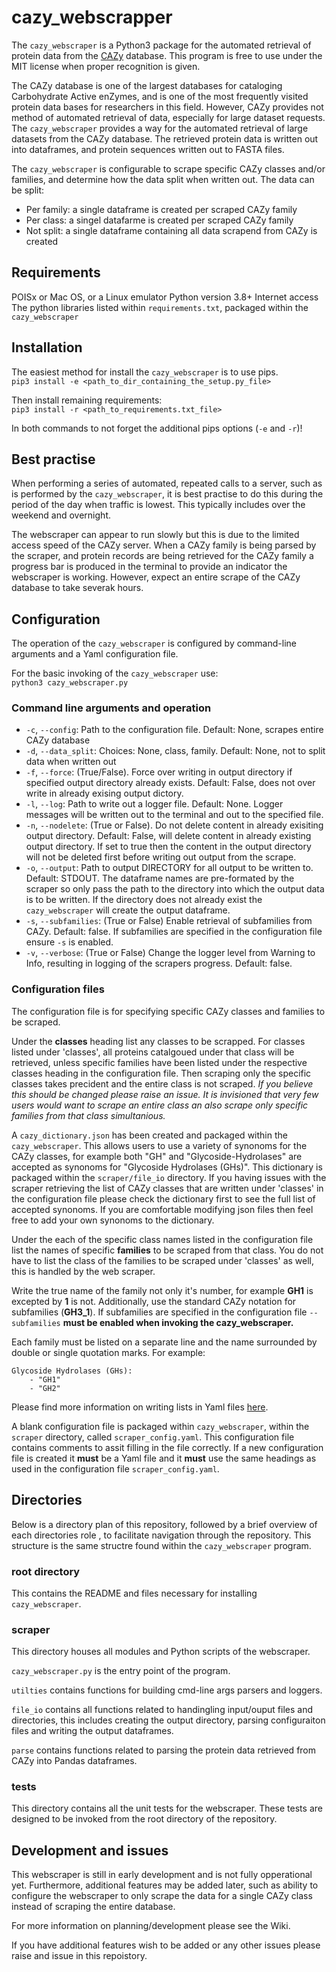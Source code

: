 # cazy_webscrapper
The `cazy_webscraper` is a Python3 package for the automated retrieval of protein data from the [CAZy](http://wwww.cazy.org/) database. This program is free to use under the MIT license when proper recognition is given.

The CAZy database is one of the largest databases for cataloging Carbohydrate Active enZymes, and is one of the most frequently visited protein data bases for researchers in this field. However, CAZy provides not method of automated retrieval of data, especially for large dataset requests. The `cazy_webscraper` provides a way for the automated retrieval of large datasets from the CAZy database. The retrieved protein data is written out into dataframes, and protein sequences written out to FASTA files.

The `cazy_webscraper` is configurable to scrape specific CAZy classes and/or families, and determine how the data split when written out. The data can be split:

- Per family: a single dataframe is created per scraped CAZy family
- Per class: a singel datafarme is created per scraped CAZy family
- Not split: a single dataframe containing all data scrapend from CAZy is created

## Requirements

POISx or Mac OS, or a Linux emulator
Python version 3.8+
Internet access
The python libraries listed within `requirements.txt`, packaged within the `cazy_webscraper`

## Installation

The easiest method for install the `cazy_webscraper` is to use pips.  
`pip3 install -e <path_to_dir_containing_the_setup.py_file>`  

Then install remaining requirements:  
`pip3 install -r <path_to_requirements.txt_file>`  

In both commands to not forget the additional pips options (`-e` and `-r`)!

## Best practise

When performing a series of automated, repeated calls to a server, such as is performed by the `cazy_webscraper`, it is best practise to do this during the period of the day when traffic is lowest. This typically includes over the weekend and overnight.

The webscraper can appear to run slowly but this is due to the limited access speed of the CAZy server. When a CAZy family is being parsed by the scraper, and protein records are being retrieved for the CAZy family a progress bar is produced in the terminal to provide an indicator the webscraper is working. However, expect an entire scrape of the CAZy database to take severak hours.

## Configuration

The operation of the `cazy_webscraper` is configured by command-line arguments and a Yaml configuration file.

For the basic invoking of the `cazy_webscraper` use:  
`python3 cazy_webscraper.py`

### Command line arguments and operation

- `-c`, `--config`: Path to the configuration file. Default: None, scrapes entire CAZy database
- `-d`, `--data_split`: Choices: None, class, family. Default: None, not to split data when written out
- `-f`, `--force`: (True/False). Force over writing in output directory if specified output directory already exists. Default: False, does not over write in already exising output dictory. 
- `-l`, `--log`: Path to write out a logger file. Default: None. Logger messages will be written out to the terminal and out to the specified file.
- `-n`, `--nodelete`: (True or False). Do not delete content in already exisiting output directory. Default: False, will delete content in already existing output directory. If set to true then the content in the output directory will not be deleted first before writing out output from the scrape.
- `-o`, `--output`: Path to output DIRECTORY for all output to be written to. Default: STDOUT. The dataframe names are pre-formated by the scraper so only pass the path to the directory into which the output data is to be written. If the directory does not already exist the `cazy_webscraper` will create the output dataframe.
- `-s`, `--subfamilies`: (True or False) Enable retrieval of subfamilies from CAZy. Default: false. If subfamilies are specified in the configuration file ensure `-s` is enabled.
- `-v`, `--verbose`: (True or False) Change the logger level from Warning to Info, resulting in logging of the scrapers progress. Default: false.

### Configuration files

The configuration file is for specifying specific CAZy classes and families to be scraped.

Under the **classes** heading list any classes to be scrapped. For classes listed under 'classes', all proteins catalgoued under that class will be retrieved, unless specific families have been listed under the respective classes heading in the configuration file. Then scraping only the specific classes takes precident and the entire class is not scraped. _If you believe this should be changed please raise an issue. It is invisioned that very few users would want to scrape an entire class an also scrape only specific families from that class simultanious._

A `cazy_dictionary.json` has been created and packaged within the `cazy_webscraper`. This allows users to use a variety of synonoms for the CAZy classes, for example both "GH" and "Glycoside-Hydrolases" are accepted as synonoms for "Glycoside Hydrolases (GHs)". This dictionary is packaged within the `scraper/file_io` directory. If you having issues with the scraper retrieving the list of CAZy classes that are written under 'classes' in the configuration file please check the dictionary first to see the full list of accepted synonoms. If you are comfortable modifying json files then feel free to add your own synonoms to the dictionary.

Under the each of the specific class names listed in the configuration file list the names of specific **families** to be scraped from that class. You do not have to list the class of the families to be scraped under 'classes' as well, this is handled by the web scraper.

Write the true name of the family not only it's number, for example **GH1** is excepted by **1** is not. Additionally, use the standard CAZy notation for subfamilies (**GH3_1**). If subfamilies are specified in the configuration file `--subfamilies` **must be enabled when invoking the cazy_webscraper.**

Each family must be listed on a separate line and the name surrounded by double or single quotation marks. For example:

```
Glycoside Hydrolases (GHs):
    - "GH1"
    - "GH2"
```

Please find more information on writing lists in Yaml files [here](https://docs.ansible.com/ansible/latest/reference_appendices/YAMLSyntax.html).

A blank configuration file is packaged within `cazy_webscraper`, within the `scraper` directory, called `scraper_config.yaml`. This configuration file contains comments to assit filling in the file correctly. If a new configuration file is created it **must** be a Yaml file and it **must** use the same headings as used in the configuration file `scraper_config.yaml`.

## Directories

Below is a directory plan of this repository, followed by a brief overview of each directories role , to facilitate navigation through the repository. This structure is the same structre found within the `cazy_webscraper` program.

### root directory

This contains the README and files necessary for installing `cazy_webscraper`.

### scraper

This directory houses all modules and Python scripts of the webscraper.

`cazy_webscraper.py` is the entry point of the program.

`utilties` contains functions for building cmd-line args parsers and loggers.

`file_io` contains all functions related to handingling input/ouput files and directories, this includes creating the output directory, parsing configuraiton files and writing the output dataframes.

`parse` contains functions related to parsing the protein data retrieved from CAZy into Pandas dataframes.

### tests

This directory contains all the unit tests for the webscraper. These tests are designed to be invoked from the root directory of the repository.

## Development and issues

This webscraper is still in early development and is not fully opperational yet. Furthermore, additional features may be added later, such as ability to configure the webscraper to only scrape the data for a single CAZy class instead of scraping the entire database.

For more information on planning/development please see the Wiki.

If you have additional features wish to be added or any other issues please raise and issue in this repoistory.
